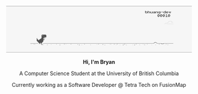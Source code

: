 <p align="center">
  <img src="https://github.com/bhuang-dev/bhuang-dev/blob/main/Banner%20GIF%20V4.gif" width="750" title="preview">
</p>

<p align="center"> <strong>Hi, I'm Bryan </strong> </p>
<p align="center"> A Computer Science Student at the University of British Columbia </p>
<p align="center"> Currently working as a Software Developer @ Tetra Tech on FusionMap <p>
